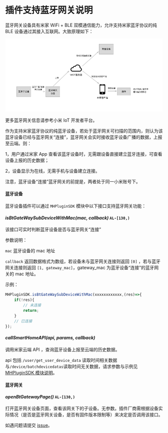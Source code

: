 # 插件支持蓝牙网关说明

蓝牙网关设备具有米家 WiFi + BLE 双模通信能力，允许支持米家蓝牙协议的纯 BLE 设备通过其接入互联网。大致原理如下：

![蓝牙网关工作原理示意](./img/btGateway_des.jpg)

更多蓝牙网关信息请参考小米 IoT 开发者平台。



作为支持米家蓝牙协议的纯蓝牙设备，若处于蓝牙网关可扫描的范围内，则认为该蓝牙设备已经与蓝牙网关“连接”，蓝牙网关会实时接收蓝牙设备广播的数据，上报至云端。则：

1，用户通过米家 App 查看该蓝牙设备时，无需跟设备直接建立蓝牙连接，可查看设备上报的历史数据；

2，设备显示为在线，无需手机与设备建立连接。

注意，蓝牙设备“连接”蓝牙网关的前提是，两者处于同一小米账号下。

#### 蓝牙设备

蓝牙设备插件可以通过 `MHPluginSDK` 模块中以下接口支持蓝牙网关功能：

#### *isBtGateWaySubDeviceWithMac(mac, callback)* `AL-[130,)`

该接口可实时判断蓝牙设备是否与蓝牙网关“连接”

参数说明：

`mac`  蓝牙设备的 mac 地址

`callback`  返回数据格式为数组，若设备未与蓝牙网关连接则返回 `[0]` ，若与蓝牙网关连接则返回 `[1, gateway_mac]`，gateway_mac 为蓝牙设备“连接”的蓝牙网关的 mac 地址。

示例：

```javascript
MHPluginSDK.isBtGateWaySubDeviceWithMac(xxxxxxxxxxxx,(res)=>{
	if(!res){
		// 未连接
		return;
	}
	// 已连接
});
```



#### *callSmartHomeAPI(api, params, callback)*

调用米家云端 API ，查询蓝牙设备上报至云端的历史数据。

api 包括 `/user/get_user_device_data` 读取时间相关数据与`/device/batchdevicedatas`读取时间无关数据，请求参数与示例见 [MHPluginSDK 模块说明](https://github.com/MiEcosystem/ios-rn-sdk/blob/master/MiHomePluginSDK/docs/MHPluginSDK.md#callsmarthomeapiapi-params-callback)。



#### 蓝牙网关

#### *openBtGatewayPage()*  `AL-[130,)`

打开蓝牙网关设备页面，查看该网关下的子设备。无参数。插件厂商需根据设备实际情况（是否是蓝牙网关设备，是否有固件版本限制等）来决定是否调用该接口。



如遇问题请提交 [issue](https://github.com/MiEcosystem/ios-rn-sdk/issues/new)。